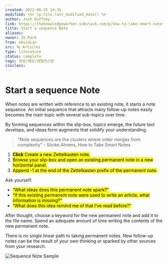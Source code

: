 ```yaml
---
created: 2022-06-15 14:35
modified: <%+ tp.file.last_modified_date() %>
author: Josh Duffney
link: https://theknowledgeworker.substack.com/p/how-to-take-smart-notes-in-obsidian?s=r
title: Start a sequence Note
aliases: 
owner: JS.Park
from: obsidian
src: 🗞 Articles 
type: literature 
status: complete 
tags: 정보/메모/제텔카스텐
cssclass: 
---
```


# Start a sequence Note

When notes are written with reference to an existing note, it starts a note sequence.  An initial sequence that attracts many follow-up notes easily becomes the main topic with several sub-topics over time.

By forming sequences within the slip-box, topics emerge, the future text develops, and ideas form augments that solidify your understanding.

> “Note sequences are the clusters where order merges from complexity” - Sönke Ahrens, How to Take Smart Notes

1.  <mark class="hltr-green">**Click** Create a new Zettelkasten note.</mark> 
2. <mark class="hltr-green">Browse your slip-box and open an existing permanent note in a new horizontal panel.</mark>    
3. <mark class="hltr-green">Append -1 at the end of the Zettelkasten prefix of the permanent note.</mark> 

Ask yourself:
-   <mark class="hltr-green">“What ideas does this permanent note spark?”</mark> 
-   <mark class="hltr-green">“If this existing permanent note were used to write an article, what information is missing?“</mark> 
-   <mark class="hltr-green">“What does this idea remind me of that I’ve read before?”</mark> 

After thought, choose a keyword for the new permanent note and add it to the file name.
Spend an adequate amount of time writing the contents of the new permanent note.

There is no single linear path to taking permanent notes. New follow-up notes can be the result of your own thinking or sparked by other sources from your research.

![Sequence Note Sample](https://substackcdn.com/image/fetch/w_1456,c_limit,f_auto,q_auto:good,fl_progressive:steep/https%3A%2F%2Fbucketeer-e05bbc84-baa3-437e-9518-adb32be77984.s3.amazonaws.com%2Fpublic%2Fimages%2Fd65342f9-d940-42e6-bd2a-341df37dfbec_1456x548.png)
